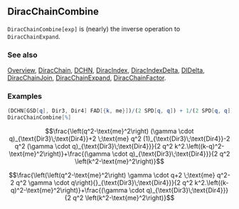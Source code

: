 ## DiracChainCombine

`DiracChainCombine[exp]` is (nearly) the inverse operation to `DiracChainExpand`.

### See also

[Overview](Extra/FeynCalc.md), [DiracChain](DiracChain.md), [DCHN](DCHN.md), [DiracIndex](DiracIndex.md), [DiracIndexDelta](DiracIndexDelta.md), [DIDelta](DIDelta.md), [DiracChainJoin](DiracChainJoin.md), [DiracChainExpand](DiracChainExpand.md), [DiracChainFactor](DiracChainFactor.md).

### Examples

```mathematica
(DCHN[GSD[q], Dir3, Dir4] FAD[{k, me}])/(2 SPD[q, q]) + 1/(2 SPD[q, q]) FAD[k, {k - q, me}] (-2 DCHN[GSD[q], Dir3, Dir4] SPD[q, q] + 2 DCHN[1, Dir3, Dir4] me SPD[q, q] + DCHN[GSD[q], Dir3, Dir4] (-me^2 + SPD[q, q]))
DiracChainCombine[%]
```

$$\frac{\left(q^2-\text{me}^2\right) (\gamma \cdot q)_{\text{Dir3}\;\text{Dir4}}+2 \;\text{me} q^2 (1)_{\text{Dir3}\;\text{Dir4}}-2 q^2 (\gamma \cdot q)_{\text{Dir3}\;\text{Dir4}}}{2 q^2 k^2.\left((k-q)^2-\text{me}^2\right)}+\frac{(\gamma \cdot q)_{\text{Dir3}\;\text{Dir4}}}{2 q^2 \left(k^2-\text{me}^2\right)}$$

$$\frac{\left(\left(q^2-\text{me}^2\right) \gamma \cdot q+2 \;\text{me} q^2-2 q^2 \gamma \cdot q\right){}_{\text{Dir3}\;\text{Dir4}}}{2 q^2 k^2.\left((k-q)^2-\text{me}^2\right)}+\frac{(\gamma \cdot q)_{\text{Dir3}\;\text{Dir4}}}{2 q^2 \left(k^2-\text{me}^2\right)}$$
